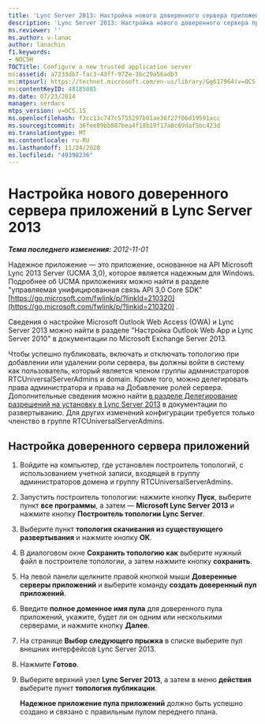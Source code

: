 ```yaml
---
title: 'Lync Server 2013: Настройка нового доверенного сервера приложений'
description: 'Lync Server 2013: Настройка нового доверенного сервера приложений.'
ms.reviewer: ''
ms.author: v-lanac
author: lanachin
f1.keywords:
- NOCSH
TOCTitle: Configure a new trusted application server
ms:assetid: a7233db7-fac3-43ff-972e-3bc29a56adb3
ms:mtpsurl: https://technet.microsoft.com/en-us/library/Gg617964(v=OCS.15)
ms:contentKeyID: 48185085
ms.date: 07/23/2014
manager: serdars
mtps_version: v=OCS.15
ms.openlocfilehash: f3cc13c747c5755297b01ae36f27f06d19591acc
ms.sourcegitcommit: 36fee89bb887bea4f18b19f17a8c69daf5bc423d
ms.translationtype: MT
ms.contentlocale: ru-RU
ms.lasthandoff: 11/24/2020
ms.locfileid: "49398236"
---
```

# <a name="configure-a-new-trusted-application-server-in-lync-server-2013"></a>Настройка нового доверенного сервера приложений в Lync Server 2013

<div data-xmlns="http://www.w3.org/1999/xhtml">

<div class="topic" data-xmlns="http://www.w3.org/1999/xhtml" data-msxsl="urn:schemas-microsoft-com:xslt" data-cs="https://msdn.microsoft.com/">

<div data-asp="https://msdn2.microsoft.com/asp">



</div>

<div id="mainSection">

<div id="mainBody">

<span> </span>

_**Тема последнего изменения:** 2012-11-01_

Надежное приложение — это приложение, основанное на API Microsoft Lync 2013 Server (UCMA 3,0), которое является надежным для Windows. Подробнее об UCMA приложениях можно найти в разделе "управляемая унифицированная связь API 3,0 Core SDK" [https://go.microsoft.com/fwlink/p/?linkId=210320](https://go.microsoft.com/fwlink/p/?linkid=210320) .

Сведения о настройке Microsoft Outlook Web Access (OWA) и Lync Server 2013 можно найти в разделе "Настройка Outlook Web App и Lync Server 2010" в документации по Microsoft Exchange Server 2013.

Чтобы успешно публиковать, включать и отключать топологию при добавлении или удалении роли сервера, вы должны войти в систему как пользователь, который является членом группы администраторов RTCUniversalServerAdmins и domain. Кроме того, можно делегировать права администратора и права на Добавление ролей сервера. Дополнительные сведения можно найти [в разделе Делегирование разрешений на установку в Lync Server 2013](lync-server-2013-delegate-setup-permissions.md) в документации по развертыванию. Для других изменений конфигурации требуется только членство в группе RTCUniversalServerAdmins.

<div>

## <a name="to-configure-a-trusted-application-server"></a>Настройка доверенного сервера приложений

1.  Войдите на компьютер, где установлен построитель топологий, с использованием учетной записи, входящей в группу администраторов домена и группу RTCUniversalServerAdmins.

2.  Запустить построитель топологии: нажмите кнопку **Пуск**, выберите пункт **все программы**, а затем — **Microsoft Lync Server 2013** и нажмите кнопку **Построитель топологии Lync Server**.

3.  Выберите пункт **топология скачивания из существующего развертывания** и нажмите кнопку **ОК**.

4.  В диалоговом окне **Сохранить топологию как** выберите нужный файл в построителе топологии, а затем нажмите кнопку **сохранить**.

5.  На левой панели щелкните правой кнопкой мыши **Доверенные серверы приложений** и выберите команду **создать доверенный пул приложений**.

6.  Введите **полное доменное имя пула** для доверенного пула приложений, укажите, будет ли он одним или несколькими серверами, и нажмите кнопку **Далее**.

7.  На странице **Выбор следующего прыжка** в списке выберите пул внешних интерфейсов Lync Server 2013.

8.  Нажмите **Готово**.

9.  Выберите верхний узел **Lync Server 2013**, а затем в меню **действия** выберите пункт **топология публикации**.
    
    **Надежное приложение пула приложений** должно быть успешно создано и связано с правильным пулом переднего плана.

</div>

</div>

<span> </span>

</div>

</div>

</div>

